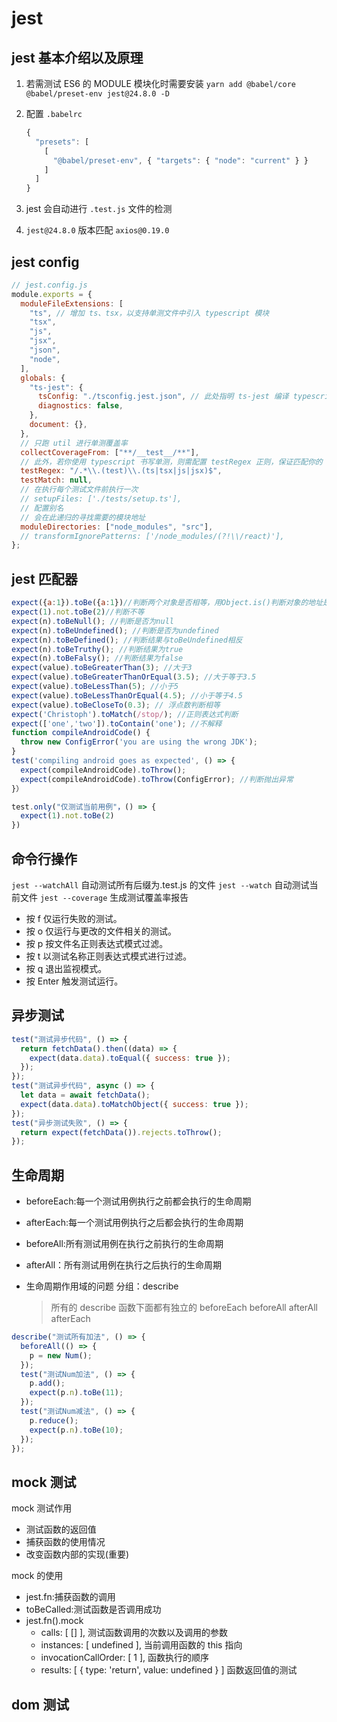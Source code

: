 # jest

## jest 基本介绍以及原理

1. 若需测试 ES6 的 MODULE 模块化时需要安装 `yarn add @babel/core @babel/preset-env jest@24.8.0 -D`
2. 配置 `.babelrc`

   ```js
   {
     "presets": [
       [
         "@babel/preset-env", { "targets": { "node": "current" } }
       ]
     ]
   }
   ```

3. jest 会自动进行 `.test.js` 文件的检测
4. `jest@24.8.0` 版本匹配 `axios@0.19.0`

## jest config

```js
// jest.config.js
module.exports = {
  moduleFileExtensions: [
    "ts", // 增加 ts、tsx，以支持单测文件中引入 typescript 模块
    "tsx",
    "js",
    "jsx",
    "json",
    "node",
  ],
  globals: {
    "ts-jest": {
      tsConfig: "./tsconfig.jest.json", // 此处指明 ts-jest 编译 typescript 时的配置文件
      diagnostics: false,
    },
    document: {},
  },
  // 只跑 util 进行单测覆盖率
  collectCoverageFrom: ["**/__test__/**"],
  // 此外，若你使用 typescript 书写单测，则需配置 testRegex 正则，保证匹配你的 ts、tsx 结尾的测试文件，并配置 testMatch 为 null
  testRegex: "/.*\\.(test)\\.(ts|tsx|js|jsx)$",
  testMatch: null,
  // 在执行每个测试文件前执行一次
  // setupFiles: ['./tests/setup.ts'],
  // 配置别名
  // 会在此递归的寻找需要的模块地址
  moduleDirectories: ["node_modules", "src"],
  // transformIgnorePatterns: ['/node_modules/(?!\\/react)'],
};
```

## jest 匹配器

```js
expect({a:1}).toBe({a:1})//判断两个对象是否相等，用Object.is()判断对象的地址是否一致,测试数字用
expect(1).not.toBe(2)//判断不等
expect(n).toBeNull(); //判断是否为null
expect(n).toBeUndefined(); //判断是否为undefined
expect(n).toBeDefined(); //判断结果与toBeUndefined相反
expect(n).toBeTruthy(); //判断结果为true
expect(n).toBeFalsy(); //判断结果为false
expect(value).toBeGreaterThan(3); //大于3
expect(value).toBeGreaterThanOrEqual(3.5); //大于等于3.5
expect(value).toBeLessThan(5); //小于5
expect(value).toBeLessThanOrEqual(4.5); //小于等于4.5
expect(value).toBeCloseTo(0.3); // 浮点数判断相等
expect('Christoph').toMatch(/stop/); //正则表达式判断
expect(['one','two']).toContain('one'); //不解释
function compileAndroidCode() {
  throw new ConfigError('you are using the wrong JDK');
}
test('compiling android goes as expected', () => {
  expect(compileAndroidCode).toThrow();
  expect(compileAndroidCode).toThrow(ConfigError); //判断抛出异常
}）
```

```js
test.only("仅测试当前用例"，() => {
  expect(1).not.toBe(2)
})
```

## 命令行操作

`jest --watchAll` 自动测试所有后缀为.test.js 的文件
`jest --watch` 自动测试当前文件
`jest --coverage` 生成测试覆盖率报告

- 按 f 仅运行失败的测试。
- 按 o 仅运行与更改的文件相关的测试。
- 按 p 按文件名正则表达式模式过滤。
- 按 t 以测试名称正则表达式模式进行过滤。
- 按 q 退出监视模式。
- 按 Enter 触发测试运行。

## 异步测试

```js
test("测试异步代码", () => {
  return fetchData().then((data) => {
    expect(data.data).toEqual({ success: true });
  });
});
test("测试异步代码", async () => {
  let data = await fetchData();
  expect(data.data).toMatchObject({ success: true });
});
test("异步测试失败", () => {
  return expect(fetchData()).rejects.toThrow();
});
```

## 生命周期

- beforeEach:每一个测试用例执行之前都会执行的生命周期
- afterEach:每一个测试用例执行之后都会执行的生命周期
- beforeAll:所有测试用例在执行之前执行的生命周期
- afterAll：所有测试用例在执行之后执行的生命周期

- 生命周期作用域的问题
  分组：describe
  > 所有的 describe 函数下面都有独立的 beforeEach beforeAll afterAll afterEach

```js
describe("测试所有加法", () => {
  beforeAll(() => {
    p = new Num();
  });
  test("测试Num加法", () => {
    p.add();
    expect(p.n).toBe(11);
  });
  test("测试Num减法", () => {
    p.reduce();
    expect(p.n).toBe(10);
  });
});
```

## mock 测试

mock 测试作用

- 测试函数的返回值
- 捕获函数的使用情况
- 改变函数内部的实现(重要)

mock 的使用

- jest.fn:捕获函数的调用
- toBeCalled:测试函数是否调用成功
- jest.fn().mock
  - calls: [ [] ], 测试函数调用的次数以及调用的参数
  - instances: [ undefined ], 当前调用函数的 this 指向
  - invocationCallOrder: [ 1 ], 函数执行的顺序
  - results: [ { type: 'return', value: undefined } ] 函数返回值的测试

## dom 测试
